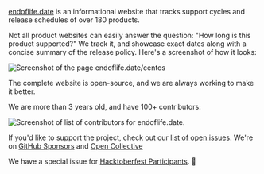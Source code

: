 [endoflife.date](https://endoflife.date) is an informational website that tracks support cycles and release schedules of over 180 products.

Not all product websites can easily answer the question: "How long is this product supported?" We track it, and showcase exact dates along with a concise summary of the release policy. Here's a screenshot of how it looks:

![Screenshot of the page endoflife.date/centos](https://i.imgur.com/Q3gVNHS.png)

The complete website is open-source, and we are always working to make it better.

We are more than 3 years old, and have 100+ contributors:

![Screenshot of list of contributors for endoflife.date](https://i.imgur.com/ANJjTkE.png).

If you'd like to support the project, check out our [list of open issues](https://github.com/endoflife-date/endoflife.date/issues?q=is%3Aissue+is%3Aopen+sort%3Aupdated-desc). We're on [GitHub Sponsors](https://github.com/sponsors/endoflife-date) and [Open Collective](https://opencollective.com/endoflife-date)

We have a special issue for [Hacktoberfest Participants](https://github.com/endoflife-date/endoflife.date/issues/408). :tada:
